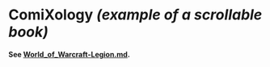 # ComiXology *(example of a scrollable book)*

**See [World_of_Warcraft-Legion.md](World_of_Warcraft-Legion.md).**